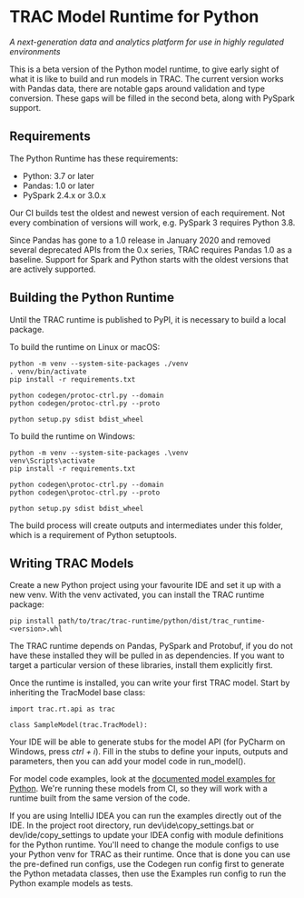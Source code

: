 # TRAC Model Runtime for Python

*A next-generation data and analytics platform for use in highly regulated environments*

This is a beta version of the Python model runtime, to give early sight of what it is
like to build and run models in TRAC. The current version works with Pandas data, there
are notable gaps around validation and type conversion. These gaps will be filled in the
second beta, along with PySpark support.

## Requirements

The Python Runtime has these requirements:

* Python: 3.7 or later
* Pandas: 1.0 or later
* PySpark 2.4.x or 3.0.x

Our CI builds test the oldest and newest version of each requirement.
Not every combination of versions will work, e.g. PySpark 3 requires Python 3.8.

Since Pandas has gone to a 1.0 release in January 2020 and removed several
deprecated APIs from the 0.x series, TRAC requires Pandas 1.0 as a baseline.
Support for Spark and Python starts with the oldest versions that are actively
supported.

## Building the Python Runtime

Until the TRAC runtime is published to PyPI, it is necessary to build a local
package.

To build the runtime on Linux or macOS:

    python -m venv --system-site-packages ./venv 
    . venv/bin/activate
    pip install -r requirements.txt
    
    python codegen/protoc-ctrl.py --domain
    python codegen/protoc-ctrl.py --proto
    
    python setup.py sdist bdist_wheel

To build the runtime on Windows:

    python -m venv --system-site-packages .\venv 
    venv\Scripts\activate
    pip install -r requirements.txt
    
    python codegen\protoc-ctrl.py --domain
    python codegen\protoc-ctrl.py --proto
    
    python setup.py sdist bdist_wheel

The build process will create outputs and intermediates under this folder, which
is a requirement of Python setuptools.

## Writing TRAC Models

Create a new Python project using your favourite IDE and set it up with a new venv.
With the venv activated, you can install the TRAC runtime package: 

    pip install path/to/trac/trac-runtime/python/dist/trac_runtime-<version>.whl

The TRAC runtime depends on Pandas, PySpark and Protobuf, if you do not have
these installed they will be pulled in as dependencies. If you want to target a
particular version of these libraries, install them explicitly first.

Once the runtime is installed, you can write your first TRAC model. Start by
inheriting the TracModel base class:

    import trac.rt.api as trac

    class SampleModel(trac.TracModel):
    
Your IDE will be able to generate stubs for the model API (for PyCharm on Windows,
press *ctrl + i*). Fill in the stubs to define your inputs, outputs and parameters,
then you can add your model code in run_model().

For model code examples, look at the [documented model examples for Python](../../examples/models/python).
We're running these models from CI, so they will work with a runtime built from
the same version of the code.

If you are using IntelliJ IDEA you can run the examples directly out of the IDE.
In the project root directory, run dev\ide\copy_settings.bat or dev/ide/copy_settings
to update your IDEA config with module definitions for the Python runtime. You'll need
to change the module configs to use your Python venv for TRAC as their runtime. Once
that is done you can use the pre-defined run configs, use the Codegen run config first
to generate the  Python metadata classes, then use the Examples run config to run the
Python example models as tests.
